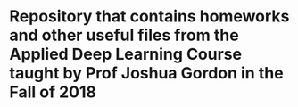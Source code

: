 # Repository that contains homeworks and other useful files from the Applied Deep Learning Course taught by Prof Joshua Gordon in the Fall of 2018
